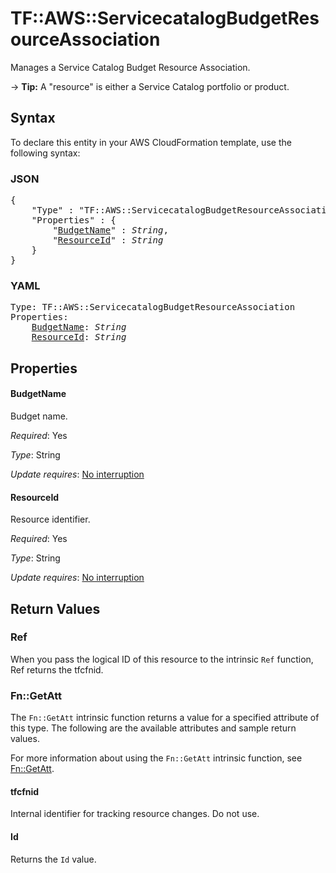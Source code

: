 # TF::AWS::ServicecatalogBudgetResourceAssociation

Manages a Service Catalog Budget Resource Association.

-> **Tip:** A "resource" is either a Service Catalog portfolio or product.

## Syntax

To declare this entity in your AWS CloudFormation template, use the following syntax:

### JSON

<pre>
{
    "Type" : "TF::AWS::ServicecatalogBudgetResourceAssociation",
    "Properties" : {
        "<a href="#budgetname" title="BudgetName">BudgetName</a>" : <i>String</i>,
        "<a href="#resourceid" title="ResourceId">ResourceId</a>" : <i>String</i>
    }
}
</pre>

### YAML

<pre>
Type: TF::AWS::ServicecatalogBudgetResourceAssociation
Properties:
    <a href="#budgetname" title="BudgetName">BudgetName</a>: <i>String</i>
    <a href="#resourceid" title="ResourceId">ResourceId</a>: <i>String</i>
</pre>

## Properties

#### BudgetName

Budget name.

_Required_: Yes

_Type_: String

_Update requires_: [No interruption](https://docs.aws.amazon.com/AWSCloudFormation/latest/UserGuide/using-cfn-updating-stacks-update-behaviors.html#update-no-interrupt)

#### ResourceId

Resource identifier.

_Required_: Yes

_Type_: String

_Update requires_: [No interruption](https://docs.aws.amazon.com/AWSCloudFormation/latest/UserGuide/using-cfn-updating-stacks-update-behaviors.html#update-no-interrupt)

## Return Values

### Ref

When you pass the logical ID of this resource to the intrinsic `Ref` function, Ref returns the tfcfnid.

### Fn::GetAtt

The `Fn::GetAtt` intrinsic function returns a value for a specified attribute of this type. The following are the available attributes and sample return values.

For more information about using the `Fn::GetAtt` intrinsic function, see [Fn::GetAtt](https://docs.aws.amazon.com/AWSCloudFormation/latest/UserGuide/intrinsic-function-reference-getatt.html).

#### tfcfnid

Internal identifier for tracking resource changes. Do not use.

#### Id

Returns the <code>Id</code> value.

